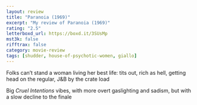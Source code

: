 ```yaml
---
layout: review
title: "Paranoia (1969)"
excerpt: "My review of Paranoia (1969)"
rating: "2.5"
letterboxd_url: https://boxd.it/3SUsMp
mst3k: false
rifftrax: false
category: movie-review
tags: [shudder, house-of-psychotic-women, giallo]
---
```


Folks can’t stand a woman living her best life: tits out, rich as hell, getting head on the regular, J&B by the crate load

Big <i>Cruel Intentions </i>vibes, with more overt gaslighting and sadism, but with a slow decline to the finale
